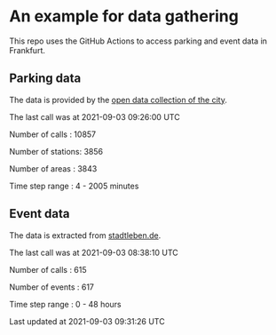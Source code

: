 # An example for data gathering

This repo uses the GitHub Actions to access parking and event data in Frankfurt.

## Parking data
The data is provided by the [open data collection of the city](https://www.offenedaten.frankfurt.de/).

The last call was at 2021-09-03 09:26:00 UTC

Number of calls   : 10857

Number of stations:  3856

Number of areas   :  3843

Time step range   :     4 -  2005 minutes


## Event data
The data is extracted from [stadtleben.de](https://stadtleben.de/frankfurt/).

The last call was at 2021-09-03 08:38:10 UTC

Number of calls   : 615

Number of events  : 617

Time step range   :   0 -  48 hours


Last updated at 2021-09-03 09:31:26 UTC
